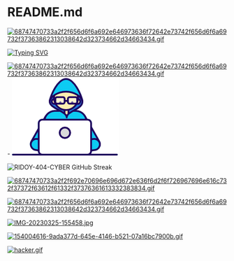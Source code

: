# README.md

[![68747470733a2f2f656d6f6a692e646973636f72642e73742f656d6f6a69732f37363862313038642d323734662d34663434.gif](https://i.postimg.cc/zvvNFMLT/68747470733a2f2f656d6f6a692e646973636f72642e73742f656d6f6a69732f37363862313038642d323734662d34663434.gif)](https://postimg.cc/dkbgq5j0)

[![Typing SVG](https://readme-typing-svg.demolab.com?font=Fira+Code&size=30&pause=1000&width=435&lines=%F0%9D%9A%86%F0%9D%99%B4%F0%9D%99%BB%F0%9D%99%B2%F0%9D%99%BE%F0%9D%99%BC%F0%9D%99%B4+%F0%9D%9A%83%F0%9D%99%BE+%F0%9D%99%BC%F0%9D%9A%88+%F0%9D%99%BF%F0%9D%9A%81%F0%9D%99%BE%F0%9D%99%B5%F0%9D%99%B8%F0%9D%99%BB%F0%9D%99%B4)](https://git.io/typing-svg)

[![68747470733a2f2f656d6f6a692e646973636f72642e73742f656d6f6a69732f37363862313038642d323734662d34663434.gif](https://i.postimg.cc/zvvNFMLT/68747470733a2f2f656d6f6a692e646973636f72642e73742f656d6f6a69732f37363862313038642d323734662d34663434.gif)](https://postimg.cc/dkbgq5j0)
 - ![Alt text](https://github.com/MRVIVEK-CODER/MRVIVEK-CODER/raw/main/Developer.gif) 
 
  

  
 ![RIDOY-404-CYBER GitHub Streak](https://github-readme-streak-stats.herokuapp.com/?user=RIDOY-404-CYBER&theme=radical)




[![68747470733a2f2f692e70696e696d672e636f6d2f6f726967696e616c732f37372f63612f61332f37376361613332383834.gif](https://i.postimg.cc/x8wK0GYb/68747470733a2f2f692e70696e696d672e636f6d2f6f726967696e616c732f37372f63612f61332f37376361613332383834.gif)](https://postimg.cc/9wB4b7DW)




[![68747470733a2f2f656d6f6a692e646973636f72642e73742f656d6f6a69732f37363862313038642d323734662d34663434.gif](https://i.postimg.cc/zvvNFMLT/68747470733a2f2f656d6f6a692e646973636f72642e73742f656d6f6a69732f37363862313038642d323734662d34663434.gif)](https://postimg.cc/dkbgq5j0)


[![IMG-20230325-155458.jpg](https://i.postimg.cc/SKh7213w/IMG-20230325-155458.jpg)](https://postimg.cc/NKdrZDg4)

[![154004616-9ada377d-645e-4146-b521-07a16bc7900b.gif](https://i.postimg.cc/Kzp7RGnY/154004616-9ada377d-645e-4146-b521-07a16bc7900b.gif)](https://postimg.cc/CBDn2Vry)




[![hacker.gif](https://i.postimg.cc/N0Bmf9rt/hacker.gif)](https://postimg.cc/YvDhdS3D)
